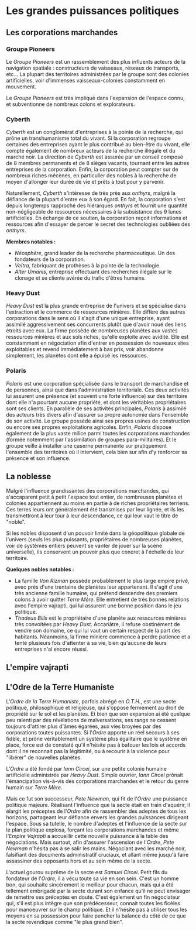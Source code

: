 # Les grandes puissances politiques

## Les corporations marchandes

### Groupe Pioneers
Le *Groupe Pioneers* est un rassemblement des plus influents acteurs de la navigation spatiale : constructeurs de vaisseaux, réseaux de transports, etc... 
La plupart des territoires administrées par le groupe sont des colonies artificielles, voir d'immenses vaisseaux-colonies constamment en mouvement.

Le *Groupe Pioneers* est très impliqué dans l'expansion de l'espace connu, et subventionne de nombreux colons et explorateurs.

### Cyberth
*Cyberth* est un conglomérat d'entreprises à la pointe de la recherche, qui prône un transhumanisme total du vivant. Si la corporation regroupe certaines des entreprises ayant le plus contribué au bien-être du vivant, elle compte également de nombreux acteurs de la recherche illégale et du marché noir.
La direction de *Cyberth* est assurée par un conseil composé de 8 membres permanents
 et de 8 sièges vacants, tournant entre les autres entreprises de la corporation.
 Enfin, la corporation peut compter sur de nombreux riches mécènes, en particulier des nobles à la recherche de moyen d'allonger leur durée de vie et prêts à tout pour y parvenir.
 
Naturellement, *Cyberth* s'intéresse de très près aux *onthyrs*, malgré la défiance de la plupart d'entre eux à son égard. En fait, la corporation s'est depuis longtemps rapproché des hiérarques *onthyrs* et fournit une quantité non-négligeable de ressources nécessaires à la subsistance des 9 lunes artificielles. En échange de ce soutien, la corporation reçoit informations et ressources afin d'essayer de percer le secret des technologies oubliées des *onthyrs*.

**Membres notables :**
- *Néosphère*, grand leader de la recherche pharmaceutique. Un des fondateurs de la corporation.
- *Veltra*, fabriquant de prothèses à la pointe de la technologie.
- *Alter Umanis*, entreprise effectuant des recherches illégale sur le clonage et se cliente avérée du trafic d'êtres humains.

### Heavy Dust
*Heavy Dust* est la plus grande entreprise de l'univers et se spécialise dans l'extraction et le commerce de ressources minières. Elle diffère des autres corporations dans le sens où il s'agit d'une unique entreprise, ayant assimilé aggressivement ses concurrents plutôt que d'avoir noué des liens étroits avec eux. 
La firme possède de nombreuses planètes aux vastes ressources minières et aux sols riches, qu'elle exploite avec avidité. Elle est constamment en négociation afin d'entrer en possession de nouveaux sites exploitables et revend immédiatement à bas prix, voir abandonne simplement, les planètes dont elle a épuisé les ressources. 

### Polaris
*Polaris* est une corporation spécialisée dans le transport de marchandise et de personnes, ainsi que dans l'administration territoriale. Ces deux activités lui assurent une présence (et souvent une forte influence) sur des territoire dont elle n'a pourtant aucune propriété, et dont les véritables propriétaires sont ses clients. 
En parallèle de ses activités principales, *Polaris* à assimilé des acteurs très divers afin d'assurer sa propre autonomie dans l'ensemble de son activité. Le groupe possède ainsi ses propres usines de construction ou encore ses propres exploitations agricoles.
Enfin, *Polaris* dispose également de la plus vaste milice parmi toutes les corporations marchandes (formée notemment par l'assimilation de groupes para-militaires). Et le groupe veille à installer une caserne permanente sur pratiquement l'ensemble des territoires où il intervient, cela bien sur afin d'y renforcer sa présence et son influence.

## La noblesse
Malgré l'influence grandissantes des corporations marchandes, qui s'accaparent petit à petit l'espace tout entier, de nombreuses planètes et colonies appartiennent au moins en partie à de riches propriétaires terriens. Ces terres leurs ont généralement été transmises par leur lignée, et ils les transmettront à leur tour à leur descendance, ce qui leur vaut le titre de "noble".

Si les nobles disposent d'un pouvoir limité dans la géopolitique globale de l'univers (seuls les plus puissants, propriétaires de nombreuses planètes, voir de systèmes entiers peuvent se vanter de jouer sur la scène universelle), ils conservent un pouvoir plus que concret à l'échelle de leur territoire. 

**Quelques nobles notables :**
- La famille *Von Rizman* possède probablement le plus large empire privé, avec près d'une trentaine de planètes leur appartenant. Il s'agit d'une très ancienne famille humaine, qui prétend descendre des premiers colons à avoir quitter *Terre Mère*. Elle entretient de très bonnes relations avec l'empire vajrapti, qui lui assurent une bonne position dans le jeu politique.
- *Thadeus Bills* est le propriétaire d'une planète aux ressources minières très convoitées par *Heavy Dust*. Accariâtre, il refuse obstinément de vendre son domaine, ce qui lui vaut un certain respect de la part des habitants. Néanmoins, la firme minière commence à perdre patience et a tenté plusieurs fois d'attenter à sa vie, bien qu'aucune de leurs entreprises n'ai encore réussi.

## L'empire vajrapti

## L'Odre de la Terre Humaniste
L'*Ordre de la Terre Humaniste*, parfois abrégé en *O.T.H.*, est une secte politique, philosophique et religieuse, qui s'oppose fermement au droit de propriété sur le sol et les planètes. Et bien que son expansion ai été quelque peu ralenti par des révélations de malversations, ses rangs ne cessent toujours d'attirer plus d'âmes égarées, aux vies broyées par des corporations toutes puissantes.
Si l'*Ordre* apporte un réel secours à ses fidèle, et prône véritablement un système plus égalitaire que le système en place, force est de constaté qu'il n'hésite pas à bafouer les lois et accords dont il ne reconnait pas la légitimité, ou à recourir à la violence pour "libérer" de nouvelles planètes.

L'*Ordre* a été fondé par *Iann Circei*, sur une petite colonie humaine artificielle administrée par *Heavy Dust*. Simple ouvrier, *Iann Circei* prônait l'émancipation vis-à-vis des corporations marchandes et le retour du genre humain sur *Terre Mère*.

Mais ce fut son successeur, *Pete Newman*, qui fit de l'*Ordre* une puissance politique majeure. Réalisant l'influence que la secte était en train d'aquérir, il élargit les préceptes de l'*Ordre* afin de rassembler des adeptes de tous les horizons, partageant leur défiance envers les grandes puissances dirigeant l'espace. Sous sa tutelle, le nombre d'adeptes et l'influence de la secte sur le plan politique explosa, forçant les corporations marchandes et même l'*Empire Vajrapti* a accueillir cette nouvelle puissance à la table des négociations. Mais surtout, afin d'assurer l'ascension de l'*Ordre*, *Pete Newman* n'hésita pas à se salir les mains. Négociant avec les marché noir, falsifiant des documents administratif cruciaux, et allant même jusqu'à faire assassiner des opposants hors et au sein même de la secte. 

L'actuel gourou suprême de la secte est *Samuel Circei*. Petit fils du fondateur de l'*Ordre*, il a vécu toute sa vie en son sein. C'est un homme bon, qui souhaite sincèrement le meilleur pour chacun, mais qui a été tellement embrigadé par la secte durant son enfance qu'il ne peut envisager de remettre ses préceptes en doute. C'est également un fin négociateur qui, s'il est plus intègre que son prédécesseur, connait toutes les ficèles pour manoeuvrer sur le champ politique. Et il n'hésite pas à utiliser tous les moyens en sa possession pour faire pencher la balance du côté de ce que la secte revendique comme "le plus grand bien".
